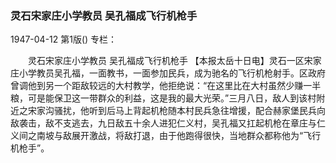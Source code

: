 ### 灵石宋家庄小学教员  吴孔福成飞行机枪手

1947-04-12
第1版()
专栏：

　　灵石宋家庄小学教员
    吴孔福成飞行机枪手
    【本报太岳十日电】灵石一区宋家庄小学教员吴孔福，一面教书，一面参加民兵，成为驰名的飞行机枪射手。区政府曾调他到另一个距敌较远的大村教学，他拒绝说：“在这里比在大村虽然少赚一半粮，可是能保卫这一带群众的利益，这是我的最大光荣。”三月八日，敌人到该村附近之宋家沟骚扰，他听到后马上背起机枪随本村民兵急往增援，配合赫家堡民兵向敌袭击，敌不支逃去，九日敌五十余人进犯仁义村，吴孔福又扛起机枪在章庄与仁义间之南坡与敌展开激战，将敌打退，由于他跑得很快，当地群众都称他为“飞行机枪手”。

